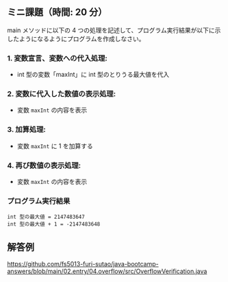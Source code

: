 ## ミニ課題（時間: 20 分）

main メソッドに以下の 4 つの処理を記述して、プログラム実行結果が以下に示したようになるようにプログラムを作成しなさい。

### 1. 変数宣言、変数への代入処理:

- int 型の変数「maxInt」に int 型のとりうる最大値を代入

### 2. 変数に代入した数値の表示処理:

- 変数 `maxInt` の内容を表示

### 3. 加算処理:
- 変数 `maxInt` に 1 を加算する

### 4. 再び数値の表示処理:

- 変数 `maxInt` の内容を表示

### プログラム実行結果

```
int 型の最大値 = 2147483647
int 型の最大値 + 1 = -2147483648
```

## 解答例

https://github.com/fs5013-furi-sutao/java-bootcamp-answers/blob/main/02.entry/04.overflow/src/OverflowVerification.java
